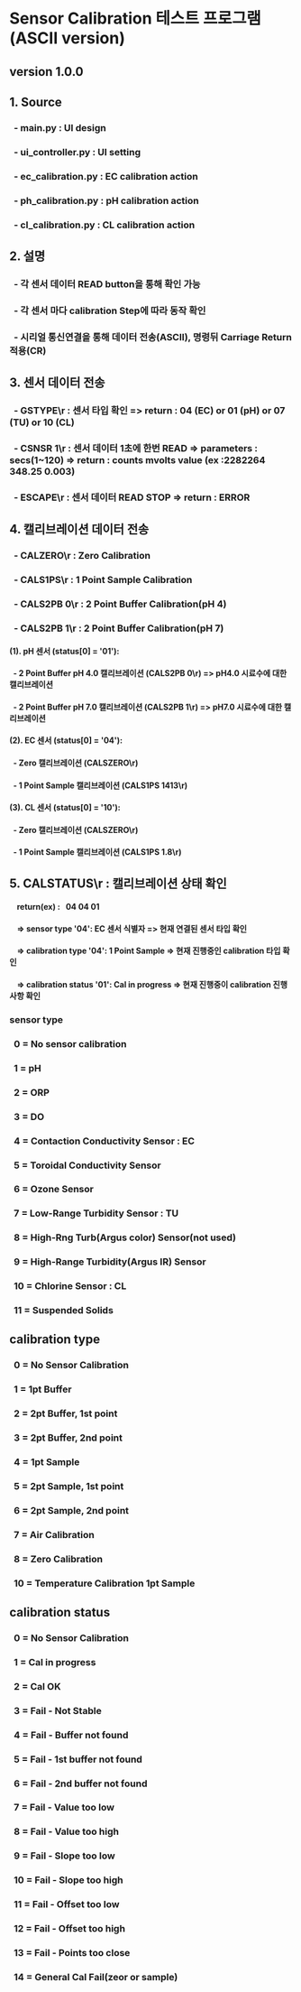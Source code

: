 # Sensor Calibration 테스트 프로그램(ASCII version)
## version 1.0.0
## 1. Source

### &nbsp; - main.py : UI design
### &nbsp; - ui_controller.py : UI setting
### &nbsp; - ec_calibration.py : EC calibration action
### &nbsp; - ph_calibration.py : pH calibration action
### &nbsp; - cl_calibration.py : CL calibration action


## 2. 설명
### &nbsp; - 각 센서 데이터 READ button을 통해 확인 가능
### &nbsp; - 각 센서 마다 calibration Step에 따라 동작 확인
### &nbsp; - 시리얼 통신연결을 통해 데이터 전송(ASCII), 명령뒤 Carriage Return 적용(CR)

## 3. 센서 데이터 전송
### &nbsp; - GSTYPE\r : 센서 타입 확인 => return : 04 (EC) or 01 (pH) or 07 (TU) or 10 (CL) 
### &nbsp; - CSNSR 1\r : 센서 데이터 1초에 한번 READ => parameters : secs(1~120)  => return : counts mvolts value (ex :2282264 348.25 0.003)
### &nbsp; - ESCAPE\r : 센서 데이터 READ STOP => return : ERROR


## 4. 캘리브레이션 데이터 전송
### &nbsp; - CALZERO\r : Zero Calibration
### &nbsp; - CALS1PS\r : 1 Point Sample Calibration
### &nbsp; - CALS2PB 0\r : 2 Point Buffer Calibration(pH 4)
### &nbsp; - CALS2PB 1\r : 2 Point Buffer Calibration(pH 7)
#### (1). pH 센서 (status[0] = '01'):
#### &nbsp; - 2 Point Buffer pH 4.0 캘리브레이션 (CALS2PB 0\r) => pH4.0 시료수에 대한 캘리브레이션
#### &nbsp; - 2 Point Buffer pH 7.0 캘리브레이션 (CALS2PB 1\r) => pH7.0 시료수에 대한 캘리브레이션
#### (2). EC 센서 (status[0] = '04'):
#### &nbsp; - Zero 캘리브레이션 (CALSZERO\r)
#### &nbsp; - 1 Point Sample 캘리브레이션 (CALS1PS 1413\r)
#### (3). CL 센서 (status[0] = '10'):
#### &nbsp; - Zero 캘리브레이션 (CALSZERO\r)
#### &nbsp; - 1 Point Sample 캘리브레이션 (CALS1PS 1.8\r)


## 5. CALSTATUS\r : 캘리브레이션 상태 확인 
#### &nbsp;&nbsp;&nbsp; return(ex) : &nbsp; 04 04 01
#### &nbsp;&nbsp;&nbsp; => sensor type '04': EC 센서 식별자 => 현재 연결된 센서 타입 확인
#### &nbsp;&nbsp;&nbsp; => calibration type '04': 1 Point Sample => 현재 진행중인 calibration 타입 확인
#### &nbsp;&nbsp;&nbsp; => calibration status '01': Cal in progress => 현재 진행중이 calibration 진행 사항 확인

### sensor type
### &nbsp; 0 = No sensor calibration
### &nbsp; 1 = pH 
### &nbsp; 2 = ORP 
### &nbsp; 3 = DO 
### &nbsp; 4 = Contaction Conductivity Sensor : EC
### &nbsp; 5 = Toroidal Conductivity Sensor
### &nbsp; 6 = Ozone Sensor
### &nbsp; 7 = Low-Range Turbidity Sensor : TU
### &nbsp; 8 = High-Rng Turb(Argus color) Sensor(not used)
### &nbsp; 9 = High-Range Turbidity(Argus IR) Sensor
### &nbsp; 10 = Chlorine Sensor : CL
### &nbsp; 11 = Suspended Solids

## calibration type
### &nbsp; 0 = No Sensor Calibration
### &nbsp; 1 = 1pt Buffer
### &nbsp; 2 = 2pt Buffer, 1st point
### &nbsp; 3 = 2pt Buffer, 2nd point 
### &nbsp; 4 = 1pt Sample
### &nbsp; 5 = 2pt Sample, 1st point
### &nbsp; 6 = 2pt Sample, 2nd point
### &nbsp; 7 = Air Calibration
### &nbsp; 8 = Zero Calibration
### &nbsp; 10 = Temperature Calibration 1pt Sample

## calibration status
### &nbsp; 0 = No Sensor Calibration
### &nbsp; 1 = Cal in progress
### &nbsp; 2 = Cal OK
### &nbsp; 3 = Fail - Not Stable
### &nbsp; 4 = Fail - Buffer not found
### &nbsp; 5 = Fail - 1st buffer not found
### &nbsp; 6 = Fail - 2nd buffer not found
### &nbsp; 7 = Fail - Value too low
### &nbsp; 8 = Fail - Value too high
### &nbsp; 9 = Fail - Slope too low
### &nbsp; 10 = Fail - Slope too high
### &nbsp; 11 = Fail - Offset too low
### &nbsp; 12 = Fail - Offset too high
### &nbsp; 13 = Fail - Points too close
### &nbsp; 14 = General Cal Fail(zeor or sample)

 
